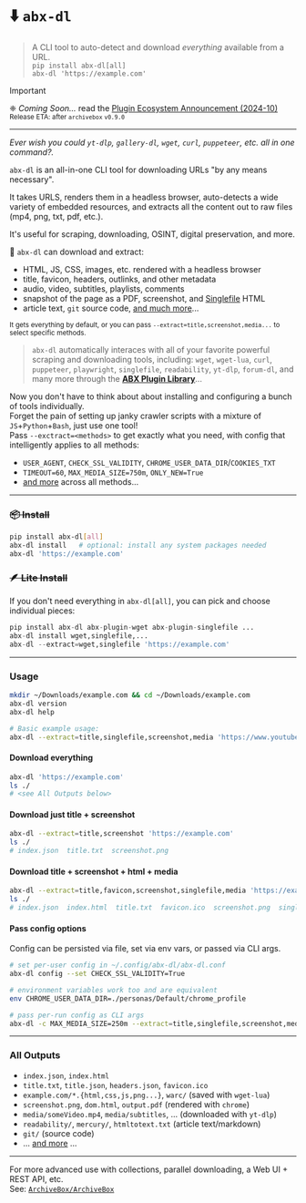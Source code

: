 # ⬇️ `abx-dl`

> A CLI tool to auto-detect and download *everything* available from a URL.  
> `pip install abx-dl[all]`  
> `abx-dl 'https://example.com'`

> [!IMPORTANT]  
> ❈ *Coming Soon...*  read the [Plugin Ecosystem Announcement (2024-10)](https://docs.sweeting.me/s/archivebox-plugin-ecosystem-announcement#%F0%9F%94%A2-For-the-minimalists-who-just-want-something-simple)  
> <sub>Release ETA: after `archivebox` `v0.9.0`</sub>

---

*Ever wish you could `yt-dlp`, `gallery-dl`, `wget`, `curl`, `puppeteer`, etc. all in one command?.*

`abx-dl` is an all-in-one CLI tool for downloading URLs "by any means necessary".  

It takes URLS, renders them in a headless browser, auto-detects a wide variety of embedded resources, and extracts all the content out to raw files (mp4, png, txt, pdf, etc.).
 
It's useful for scraping, downloading, OSINT, digital preservation, and more.

🍜 `abx-dl` can download and extract:
- HTML, JS, CSS, images, etc. rendered with a headless browser
- title, favicon, headers, outlinks, and other metadata
- audio, video, subtitles, playlists, comments
- snapshot of the page as a PDF, screenshot, and [Singlefile](https://github.com/gildas-lormeau/single-file-cli) HTML
- article text, `git` source code, [and much more](https://github.com/ArchiveBox/abx-dl#All-Outputs)...

<sup>It gets everything by default, or you can pass <code>--extract=title,screenshot,media...</code> to select specific methods.</sup>

> `abx-dl` automatically interaces with all of your favorite powerful scraping and downloading tools, including: `wget`, `wget-lua`, `curl`, `puppeteer`, `playwright`, `singlefile`, `readability`, `yt-dlp`, `forum-dl`, and many more through the **[ABX Plugin Library](https://docs.sweeting.me/s/archivebox-plugin-ecosystem-announcement)**...  

Now you don't have to think about about installing and configuring a bunch of tools individually.  
Forget the pain of setting up janky crawler scripts with a mixture of `JS`+`Python`+`Bash`, just use one tool!  
Pass `--exctract=<methods>` to get exactly what you need, with config that intelligently applies to all methods:

- `USER_AGENT`, `CHECK_SSL_VALIDITY`, `CHROME_USER_DATA_DIR`/`COOKIES_TXT`
- `TIMEOUT=60`, `MAX_MEDIA_SIZE=750m`, `ONLY_NEW=True`
- [and more](https://github.com/ArchiveBox/ArchiveBox/wiki/Configuration) across all methods... 

---

### ~~📦 Install~~

```bash
pip install abx-dl[all]
abx-dl install   # optional: install any system packages needed
abx-dl 'https://example.com'
```

### ~~🪶 Lite Install~~

If you don't need everything in `abx-dl[all]`, you can pick and choose individual pieces:
```python
pip install abx-dl abx-plugin-wget abx-plugin-singlefile ...
abx-dl install wget,singlefile,...
abx-dl --extract=wget,singlefile 'https://example.com'
```

---

### Usage
```bash
mkdir ~/Downloads/example.com && cd ~/Downloads/example.com
abx-dl version
abx-dl help

# Basic example usage:
abx-dl --extract=title,singlefile,screenshot,media 'https://www.youtube.com/watch?v=dQw4w9WgXcQ'
```

#### Download everything

```bash
abx-dl 'https://example.com'
ls ./
# <see All Outputs below>
```

#### Download just title + screenshot

```bash
abx-dl --extract=title,screenshot 'https://example.com'
ls ./
# index.json  title.txt  screenshot.png
```

#### Download title + screenshot + html + media

```bash
abx-dl --extract=title,favicon,screenshot,singlefile,media 'https://example.com'
ls ./
# index.json  index.html  title.txt  favicon.ico  screenshot.png  singlefile.html  media/Some_video.mp4
```

#### Pass config options

Config can be persisted via file, set via env vars, or passed via CLI args.
```bash
# set per-user config in ~/.config/abx-dl/abx-dl.conf
abx-dl config --set CHECK_SSL_VALIDITY=True

# environment variables work too and are equivalent
env CHROME_USER_DATA_DIR=./personas/Default/chrome_profile

# pass per-run config as CLI args
abx-dl -c MAX_MEDIA_SIZE=250m --extract=title,singlefile,screenshot,media 'https://www.youtube.com/watch?v=dQw4w9WgXcQ'
```
---

### All Outputs

- `index.json`, `index.html`
- `title.txt`, `title.json`, `headers.json`, `favicon.ico`
- `example.com/*.{html,css,js,png...}`, `warc/`  (saved with `wget-lua`)
- `screenshot.png`, `dom.html`, `output.pdf` (rendered with `chrome`)
- `media/someVideo.mp4`, `media/subtitles`, ... (downloaded with `yt-dlp`)
- `readability/`, `mercury/`, `htmltotext.txt` (article text/markdown)
- `git/` (source code)
- ... [and more](https://github.com/ArchiveBox/ArchiveBox#output-formats) ...

---

For more advanced use with collections, parallel downloading, a Web UI + REST API, etc.  
See: [`ArchiveBox/ArchiveBox`](https://github.com/ArchiveBox/ArchiveBox)
